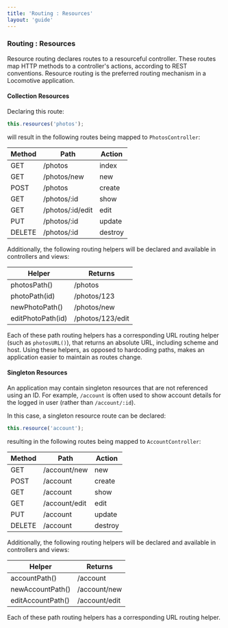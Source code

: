 ```yaml
---
title: 'Routing : Resources'
layout: 'guide'
---
```


### Routing : Resources

Resource routing declares routes to a resourceful controller.  These routes map
HTTP methods to a controller's actions, according to REST conventions.  Resource
routing is the preferred routing mechanism in a Locomotive application.

#### Collection Resources

Declaring this route:

```javascript
this.resources('photos');
```

will result in the following routes being mapped to `PhotosController`:

<div class="row">
  <div class="span4">
    <table class="table table-condensed table-striped">
      <thead>
        <tr>
          <th>Method</th>
          <th>Path</th>
          <th>Action</th>
        </tr>
      </thead>
      <tbody class="monospace">
        <tr>
          <td>GET</td>
          <td>/photos</td>
          <td>index</td>
        </tr>
        <tr>
          <td>GET</td>
          <td>/photos/new</td>
          <td>new</td>
        </tr>
        <tr>
          <td>POST</td>
          <td>/photos</td>
          <td>create</td>
        </tr>
        <tr>
          <td>GET</td>
          <td>/photos/:id</td>
          <td>show</td>
        </tr>
        <tr>
          <td>GET</td>
          <td>/photos/:id/edit</td>
          <td>edit</td>
        </tr>
        <tr>
          <td>PUT</td>
          <td>/photos/:id</td>
          <td>update</td>
        </tr>
        <tr>
          <td>DELETE</td>
          <td>/photos/:id</td>
          <td>destroy</td>
        </tr>
      </tbody>
    </table>
  </div>
</div>

Additionally, the following routing helpers will be declared and available in
controllers and views:

<div class="row">
  <div class="span4">
    <table class="table table-condensed table-striped">
      <thead>
        <tr>
          <th>Helper</th>
          <th>Returns</th>
        </tr>
      </thead>
      <tbody class="monospace">
        <tr>
          <td>photosPath()</td>
          <td>/photos</td>
        </tr>
        <tr>
          <td>photoPath(id)</td>
          <td>/photos/123</td>
        </tr>
        <tr>
          <td>newPhotoPath()</td>
          <td>/photos/new</td>
        </tr>
        <tr>
          <td>editPhotoPath(id)</td>
          <td>/photos/123/edit</td>
        </tr>
      </tbody>
    </table>
  </div>
</div>

Each of these path routing helpers has a corresponding URL routing helper (such
as `photosURL()`), that returns an absolute URL, including scheme and host.
Using these helpers, as opposed to hardcoding paths, makes an application easier
to maintain as routes change.

#### Singleton Resources

An application may contain singleton resources that are not referenced using an
ID.  For example, `/account` is often used to show account details for the
logged in user (rather than `/account/:id`).

In this case, a singleton resource route can be declared:

```javascript
this.resource('account');
```

resulting in the following routes being mapped to `AccountController`:

<div class="row">
  <div class="span4">
    <table class="table table-condensed table-striped">
      <thead>
        <tr>
          <th>Method</th>
          <th>Path</th>
          <th>Action</th>
        </tr>
      </thead>
      <tbody class="monospace">
        <tr>
          <td>GET</td>
          <td>/account/new</td>
          <td>new</td>
        </tr>
        <tr>
          <td>POST</td>
          <td>/account</td>
          <td>create</td>
        </tr>
        <tr>
          <td>GET</td>
          <td>/account</td>
          <td>show</td>
        </tr>
        <tr>
          <td>GET</td>
          <td>/account/edit</td>
          <td>edit</td>
        </tr>
        <tr>
          <td>PUT</td>
          <td>/account</td>
          <td>update</td>
        </tr>
        <tr>
          <td>DELETE</td>
          <td>/account</td>
          <td>destroy</td>
        </tr>
      </tbody>
    </table>
  </div>
</div>

Additionally, the following routing helpers will be declared and available in
controllers and views:

<div class="row">
  <div class="span4">
    <table class="table table-condensed table-striped">
      <thead>
        <tr>
          <th>Helper</th>
          <th>Returns</th>
        </tr>
      </thead>
      <tbody class="monospace">
        <tr>
          <td>accountPath()</td>
          <td>/account</td>
        </tr>
        <tr>
          <td>newAccountPath()</td>
          <td>/account/new</td>
        </tr>
        <tr>
          <td>editAccountPath()</td>
          <td>/account/edit</td>
        </tr>
      </tbody>
    </table>
  </div>
</div>

Each of these path routing helpers has a corresponding URL routing helper.
